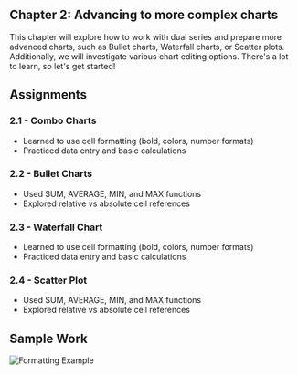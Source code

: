 ## Chapter 2: Advancing to more complex charts
This chapter will explore how to work with dual series and prepare more advanced charts, such as Bullet charts, Waterfall charts, or Scatter plots. Additionally, we will investigate various chart editing options. There's a lot to learn, so let's get started!

## Assignments
### 2.1 - Combo Charts
- Learned to use cell formatting (bold, colors, number formats)
- Practiced data entry and basic calculations

### 2.2 - Bullet Charts
- Used SUM, AVERAGE, MIN, and MAX functions
- Explored relative vs absolute cell references

### 2.3 - Waterfall Chart
- Learned to use cell formatting (bold, colors, number formats)
- Practiced data entry and basic calculations

### 2.4 - Scatter Plot
- Used SUM, AVERAGE, MIN, and MAX functions
- Explored relative vs absolute cell references

## Sample Work
![Formatting Example](./screenshots/formatting_example.png)
